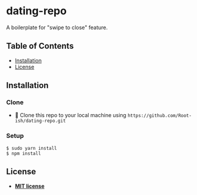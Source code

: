 # dating-repo

A boilerplate for "swipe to close" feature.



## Table of Contents

- [Installation](#installation)
- [License](#license)



## Installation


### Clone

- 👯 Clone this repo to your local machine using `https://github.com/Root-ish/dating-repo.git`


### Setup

```shell
$ sudo yarn install
$ npm install
```



## License



- **[MIT license](https://github.com/Root-ish/dating-repo/blob/master/LICENSE)**
